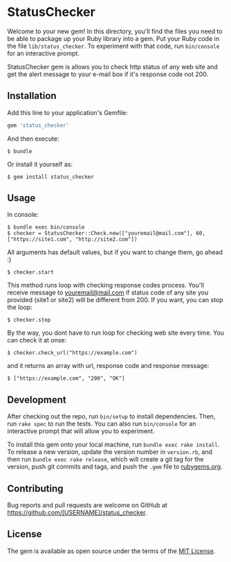 # StatusChecker

Welcome to your new gem! In this directory, you'll find the files you need to be able to package up your Ruby library into a gem. Put your Ruby code in the file `lib/status_checker`. To experiment with that code, run `bin/console` for an interactive prompt.

StatusChecker gem is allows you to check http status of any web site and get the alert message to your e-mail box if it's response code not 200.

## Installation

Add this line to your application's Gemfile:

```ruby
gem 'status_checker'
```

And then execute:

    $ bundle

Or install it yourself as:

    $ gem install status_checker

## Usage

In console:

    $ bundle exec bin/console
    $ checker = StatusChecker::Check.new(["youremail@mail.com"], 60, ["https://site1.com", "http://site2.com"])

All arguments has default values, but if you want to change them, go ahead :)

    $ checker.start

This method runs loop with checking response codes process. You'll receive message to youremail@mail.com if status code of any site you provided (site1 or site2) will be different from 200.
If you want, you can stop the loop:

    $ checker.stop

By the way, you dont have to run loop for checking web site every time. You can check it at onse:

    $ checker.check_url("https://example.com")

and it returns an array with url, response code and response message:

    $ ["https://example.com", "200", "OK"]

## Development

After checking out the repo, run `bin/setup` to install dependencies. Then, run `rake spec` to run the tests. You can also run `bin/console` for an interactive prompt that will allow you to experiment.

To install this gem onto your local machine, run `bundle exec rake install`. To release a new version, update the version number in `version.rb`, and then run `bundle exec rake release`, which will create a git tag for the version, push git commits and tags, and push the `.gem` file to [rubygems.org](https://rubygems.org).

## Contributing

Bug reports and pull requests are welcome on GitHub at https://github.com/[USERNAME]/status_checker.


## License

The gem is available as open source under the terms of the [MIT License](http://opensource.org/licenses/MIT).

